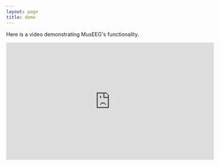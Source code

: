 ```yaml
---
layout: page
title: demo
---
```


Here is a video demonstrating MusEEG's functionality.

<iframe width="560" height="315" src="https://www.youtube.com/embed/lWOPv9URwQ4" frameborder="0" allow="accelerometer; autoplay; encrypted-media; gyroscope; picture-in-picture" allowfullscreen></iframe>
